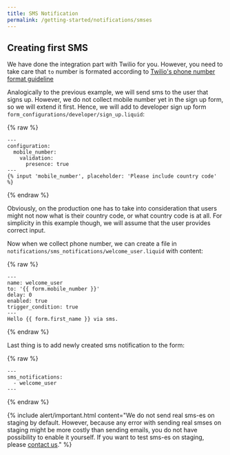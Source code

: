 ```yaml
---
title: SMS Notification
permalink: /getting-started/notifications/smses
---
```


## Creating first SMS

We have done the integration part with Twilio for you. However, you need to take care that `to` number is formated according to [Twilio's phone number format guideline](https://support.twilio.com/hc/en-us/articles/223183008-Formatting-International-Phone-Numbers)

Analogically to the previous example, we will send sms to the user that signs up. However, we do not collect mobile number yet in the sign up form, so we will extend it first. Hence, we will add to developer sign up form `form_configurations/developer/sign_up.liquid`:

{% raw %}

```liquid
---
configuration:
  mobile_number:
    validation:
      presence: true
---
{% input 'mobile_number', placeholder: 'Please include country code' %}
```

{% endraw %}

Obviously, on the production one has to take into consideration that users might not now what is their country code, or what country code is at all. For simplicity in this example though, we will assume that the user provides correct input.

Now when we collect phone number, we can create a file in `notifications/sms_notifications/welcome_user.liquid` with content:

{% raw %}

```liquid
---
name: welcome_user
to: '{{ form.mobile_number }}'
delay: 0
enabled: true
trigger_condition: true
---
Hello {{ form.first_name }} via sms.
```

{% endraw %}

Last thing is to add newly created sms notification to the form:

{% raw %}

```liquid
---
sms_notifications:
  - welcome_user
---
```

{% endraw %}

{% include alert/important.html content="We do not send real sms-es on staging by default. However, because any error with sending real smses on staging might be more costly than sending emails, you do not have possibility to enable it yourself. If you want to test sms-es on staging, please [contact us](/contact-us)." %}
